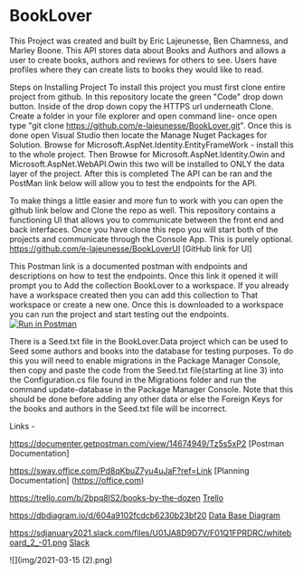 # BookLover
This Project was created and built by Eric Lajeunesse, Ben Chamness, and Marley Boone. This API stores data about Books and Authors and allows a user to create books, authors and reviews for others to see. Users have profiles where they can create lists to books they would like to read.

Steps on Installing Project
To install this project you must first clone entire project from github. In this repository locate the green "Code" drop down button. Inside of the drop down copy the HTTPS url underneath Clone. Create a folder in your file explorer and open command line- once open type "git clone https://github.com/e-lajeunesse/BookLover.git". Once this is done open Visual Studio then locate the Manage Nuget Packages for Solution. Browse for Microsoft.AspNet.Identity.EntityFrameWork - install this to the whole project. Then Browse for Microsoft.AspNet.Identity.Owin and Microsoft.AspNet.WebAPI.Owin this two will be installed to ONLY the data layer of the project. After this is completed The API can be ran and the PostMan link below will allow you to test the endpoints for the API.

To make things a little easier and more fun to work with you can open the github link below and Clone the repo as well. This repository contains a functioning UI that allows you to communicate between the front end and back interfaces. Once you have clone this repo you will start both of the projects and communicate through the Console App. This is purely optional.
https://github.com/e-lajeunesse/BookLoverUI
[GitHub link for UI]

This Postman link is a documented postman with endpoints and descriptions on how to test the endpoints. Once this link it opened it will prompt you to Add the collection BookLover to a workspace. If you already have a workspace created then you can add this collection to That workspace or create a new one. Once this is downloaded to a workspace you can run the project and start testing out the endpoints.
[![Run in Postman](https://run.pstmn.io/button.svg)](https://god.postman.co/run-collection/b2cb68fadd00a577a1ac)

There is a Seed.txt file in the BookLover.Data project which can be used to Seed some authors and books into the database for testing purposes. To do this you will need to enable migrations in the Package Manager Console, then copy and paste the code from the Seed.txt file(starting at line 3) into the Configuration.cs file found in the Migrations folder and run the command update-database in the Package Manager Console. Note that this should be done before adding any other data or else the Foreign Keys for the books and authors in the Seed.txt file will be incorrect.  

Links -

https://documenter.getpostman.com/view/14674949/Tz5s5xP2
[Postman Documentation]

https://sway.office.com/Pd8qKbuZ7yu4uJaF?ref=Link
[Planning Documentation] (https://office.com)

https://trello.com/b/2bpq8lS2/books-by-the-dozen
[Trello](https://trello.com)

https://dbdiagram.io/d/604a9102fcdcb6230b23bf20
[Data Base Diagram](https://dbdiagram.com)

https://sdjanuary2021.slack.com/files/U01JA8D9D7V/F01Q1FPRDRC/whiteboard_2_-01.png
[Slack](https://slack.com)

![](img/2021-03-15 (2).png)

